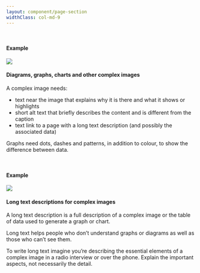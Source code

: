 ```yaml
---
layout: component/page-section
widthClass: col-md-9
---
```


<br>
<article class="sm-basic-example">
<h4>Example</h4>
<img src="/assets/img/example-do-dont-2.png"/>
<!-- <p>Alternative text is usually not visible; it is included in this example just so you can see what it is.</p> -->
</article>

#### Diagrams, graphs, charts and other complex images

A complex image needs:
- text near the image that explains why it is there and what it shows or highlights
- short alt text that briefly describes the content and is different from the caption
- text link to a page with a long text description (and possibly the associated data)

Graphs need dots, dashes and patterns, in addition to colour, to show the difference between data.

<br>
<article class="sm-basic-example">
<h4>Example</h4>
<img src="/assets/img/example-2.png"/>
<!-- <p>Alternative text is usually not visible; it is included in this example just so you can see what it is.</p> -->
</article>

#### Long text descriptions for complex images 

A long text description is a full description of a complex image or the table of data used to generate a graph or chart.

Long text helps people who don’t understand graphs or diagrams as well as those who can’t see them.

To write long text imagine you’re describing the essential elements of a complex image in a radio interview or over the phone. Explain the important aspects, not necessarily the detail.
